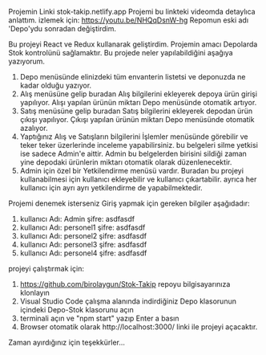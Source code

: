 Projemin Linki stok-takip.netlify.app
Projemi bu linkteki videomda detaylıca anlattım. izlemek için: https://youtu.be/NHQqDsnW-hg
Repomun eski adı 'Depo'ydu sonradan değiştirdim.

Bu projeyi React ve Redux kullanarak geliştirdim. 
Projemin amacı Depolarda Stok kontrolünü sağlamaktır.
Bu projede neler yapılabildiğini aşağıya yazıyorum.

1. Depo menüsünde elinizdeki tüm envanterin listetsi ve deponuzda ne kadar olduğu yazıyor.
2. Alış menüsüne gelip buradan Alış bilgilerini ekleyerek depoya ürün girişi yapılıyor. Alışı yapılan ürünün miktarı Depo menüsünde otomatik artıyor.
3. Satış menüsüne gelip buradan Satış bilgilerini ekleyerek depodan ürün çıkışı yapılıyor. Çıkışı yapılan ürünün miktarı Depo menüsünde otomatik azalıyor.
4. Yaptığınız Alış ve Satışların bilgilerini İşlemler menüsünde görebilir ve teker teker üzerlerinde inceleme yapabilirsiniz. bu belgeleri silme yetkisi ise sadece Admin'e aittir. Admin bu belgelerden birisini sildiği zaman yine depodaki ürünlerin miktarı otomatik olarak düzenlenecektir.
5. Admin için özel bir Yetkilendirme menüsü vardır. Buradan bu projeyi kullanabilmesi için kullanıcı ekleyebilir ve kullanıcı çıkartabilir. ayrıca her kullanıcı için ayrı ayrı yetkilendirme de yapabilmektedir. 

Projemi denemek isterseniz Giriş yapmak için gereken bilgiler aşağıdadır:

1. kullanıcı Adı: Admin  şifre: asdfasdf
2. kullanıcı Adı: personel1  şifre: asdfasdf
3. kullanıcı Adı: personel2  şifre: asdfasdf
4. kullanıcı Adı: personel3  şifre: asdfasdf
5. kullanıcı Adı: personel4  şifre: asdfasdf

projeyi çalıştırmak için:

1. https://github.com/birolaygun/Stok-Takip repoyu bilgisayarınıza klonlayın
2. Visual Studio Code çalışma alanında indirdiğiniz Depo klasorunun içindeki Depo-Stok klasorunu açın
3. terminali açın ve "npm start" yazıp Enter a basın
4. Browser otomatik olarak http://localhost:3000/ linki ile projeyi açacaktır.

Zaman ayırdığınız için teşekkürler...
